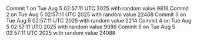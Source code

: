 Commit 1 on Tue Aug  5 02:57:11 UTC 2025 with random value 9816
Commit 2 on Tue Aug  5 02:57:11 UTC 2025 with random value 22468
Commit 3 on Tue Aug  5 02:57:11 UTC 2025 with random value 2214
Commit 4 on Tue Aug  5 02:57:11 UTC 2025 with random value 9086
Commit 5 on Tue Aug  5 02:57:11 UTC 2025 with random value 24088
